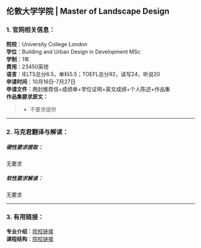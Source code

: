 ## 伦敦大学学院 | Master of Landscape Design


### 1. 官网相关信息：

**院校**：University College London    
**学位**：Building and Urban Design in Development MSc   
**学制**：1年  
**费用**：23450英镑  
**语言**：IELTS总分6.5，单科5.5；TOEFL总分92，读写24，听说20  
**申请时间**：10月16日-7月27日  
**申请文件**：两封推荐信+成绩单+学位证明+英文成绩+个人陈述+作品集  
**作品集要求原文：**   


> - 不要求提供







---


### 2. 马克君翻译与解读：

##### 硬性要求提取：
无要求


##### 软性要求解读：
无要求


---


### 3. 有用链接：

**专业介绍**：[院校链接](https://www.ucl.ac.uk/prospective-students/graduate/taught-degrees/building-urban-design-development-msc)  
**课程结构**：[院校链接](https://www.ucl.ac.uk/prospective-students/graduate/taught-degrees/building-urban-design-development-msc)